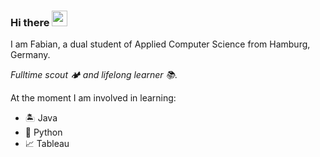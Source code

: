 ### Hi there <img src="https://media.giphy.com/media/hvRJCLFzcasrR4ia7z/giphy.gif" width="25px">

I am Fabian, a dual student of Applied Computer Science from Hamburg, Germany.

*Fulltime scout 🏕️ and lifelong learner 📚.*

At the moment I am involved in learning:

- 🏝️ Java
- 🤖 Python
- 📈 Tableau

